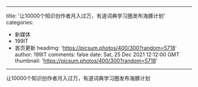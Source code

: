 
---
title: '让10000个知识创作者月入过万，有道词典学习圈发布海豚计划'
categories: 
 - 新媒体
 - 199IT
 - 首页更新
headimg: 'https://picsum.photos/400/300?random=5718'
author: 199IT
comments: false
date: Sat, 25 Dec 2021 12:12:00 GMT
thumbnail: 'https://picsum.photos/400/300?random=5718'
---

<div>   
让10000个知识创作者月入过万，有道词典学习圈发布海豚计划  
</div>
            